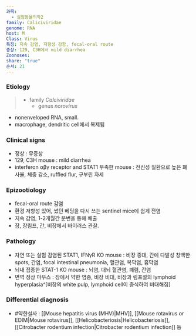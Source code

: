 ```yaml
---
과목:
  - 실험동물의학2
family: Caliciviridae
genome: RNA
host: M
Class: Virus
특징: 지속 감염, 저항성 강함, fecal-oral route
증상: 129, C3H에서 mild diarrhea
Zoonoses: 
share: "true"
순서: 21
---
```

### Etiology
>- family *Calciviridae*
>	- genus *norovirus*

- nonenveloped RNA, small.
- macrophage, dendritic cell에서 복제됨

### Clinical signs
- 정상 : 무증상
- 129, C3H mouse : mild diarrhea
- interferon αβγ receptor and STAT1 부족한 mouse : 전신성 질환으로 높은 폐사율, 체중 감소, ruffled flur, 구부린 자세

### Epizootiology
- fecal-oral route 감염
- 환경 저항성 있어, 썼던 베딩을 다시 쓰는 sentinel mice에 쉽게 전염
- 지속 감염, 1-2개월간 분변을 통해 배출
- 장, 장림프, 간, 비장에서 바이러스 관찰.

### Pathology
- 자연 또는 실험 감염된 STAT1, IFNγR KO mouse
  : 비장 종대, 간에 다발성 창백한 spots, 간염, focal intestinal pneumonia, 혈관염, 복막염, 흉막염
- 뇌내 접종한 STAT-1 KO mouse
  : 뇌염, 대뇌 혈관염, 폐렴, 간염
- 면역 정상 마우스 
  : 장에서 약한 염증, 비장 비대, 비장과 림프절의 lymphoid hyperplasia^[비장의 white pulp, lymphoid cell이 증식하여 비대해짐]
### Differential diagnosis
- #약한설사 : [[Mouse hepatitis virus (MHV)|MHV]], [[Mouse rotavirus or EDIM|Mouse rotavirus]], [[Helicobacteriosis|Helicobacteriosis]], [[Citrobacter rodentium infection|Citrobacter rodentium infection]] 등